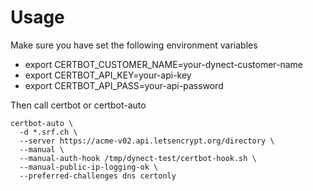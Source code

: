 Usage
========

Make sure you have set the following environment variables
- export CERTBOT_CUSTOMER_NAME=your-dynect-customer-name
- export CERTBOT_API_KEY=your-api-key
- export CERTBOT_API_PASS=your-api-password


Then call certbot or certbot-auto

    certbot-auto \
      -d *.srf.ch \
      --server https://acme-v02.api.letsencrypt.org/directory \
      --manual \
      --manual-auth-hook /tmp/dynect-test/certbot-hook.sh \
      --manual-public-ip-logging-ok \
      --preferred-challenges dns certonly
